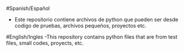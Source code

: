 #Spanish/Español
- Este repositorio contiene archivos de python que pueden ser desde codigo de pruebas, archivos pequeños, proyectos etc.

#English/Ingles
-This repository contains python files that are from test files, small codes, proyects, etc.
